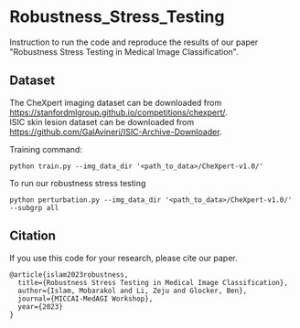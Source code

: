 # Robustness_Stress_Testing
Instruction to run the code and reproduce the results of our paper "Robustness Stress Testing in Medical Image Classification".

## Dataset

The CheXpert imaging dataset can be downloaded from https://stanfordmlgroup.github.io/competitions/chexpert/. <br>
ISIC skin lesion dataset can be downloaded from https://github.com/GalAvineri/ISIC-Archive-Downloader.


Training command:
```
python train.py --img_data_dir '<path_to_data>/CheXpert-v1.0/'
```
To run our robustness stress testing
```
python perturbation.py --img_data_dir '<path_to_data>/CheXpert-v1.0/' --subgrp all
```

## Citation
If you use this code for your research, please cite our paper.

```
@article{islam2023robustness,
  title={Robustness Stress Testing in Medical Image Classification},
  author={Islam, Mobarakol and Li, Zeju and Glocker, Ben},
  journal={MICCAI-MedAGI Workshop},
  year={2023}
}
```
